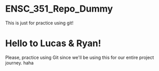 # ENSC_351_Repo_Dummy
This is just for practice using git!

# Hello to Lucas & Ryan! 
Please, practice using Git since we'll be using this for our entire project journey. haha
